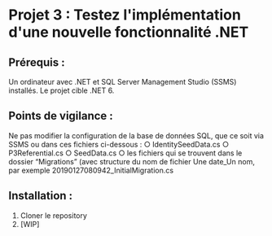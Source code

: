# Projet 3 : Testez l'implémentation d'une nouvelle fonctionnalité .NET

## Prérequis :
Un ordinateur avec .NET et SQL Server Management Studio (SSMS) installés. 
Le projet cible .NET 6.

## Points de vigilance :
Ne pas modifier la configuration de la base de données SQL, que ce soit via SSMS ou dans ces fichiers ci-dessous :
○ IdentitySeedData.cs
○ P3Referential.cs
○ SeedData.cs
○ les fichiers qui se trouvent dans le dossier “Migrations” (avec structure du nom de fichier Une date_Un nom, par exemple 20190127080942_InitialMigration.cs

## Installation : 
1. Cloner le repository
2. [WIP]
